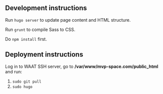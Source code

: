 ## Development instructions

Run `hugo server` to update page content and HTML structure.

Run `grunt` to compile Sass to CSS.

Do `npm install` first.

## Deployment instructions

Log in to WAAT SSH server, go to **/var/www/mvp-space.com/public_html** and run:

1. `sudo git pull`
2. `sudo hugo`
